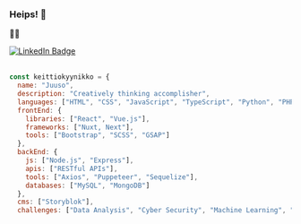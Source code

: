 ### Heips! 👋

:technologist: 

<a href="https://www.linkedin.com/in/juuso-karvinen-601074186/">
    <img src="https://img.shields.io/badge/LinkedIn-blue?style=for-the-badge&logo=linkedin&logoColor=white" alt="LinkedIn Badge"/>
  </a>
<br><br>

```Javascript
const keittiokyynikko = {
  name: "Juuso",
  description: "Creatively thinking accomplisher",
  languages: ["HTML", "CSS", "JavaScript", "TypeScript", "Python", "PHP", "C#"],
  frontEnd: {
    libraries: ["React", "Vue.js"],
    frameworks: ["Nuxt, Next"],
    tools: ["Bootstrap", "SCSS", "GSAP"]
  },
  backEnd: {
    js: ["Node.js", "Express"],
    apis: ["RESTful APIs"],
    tools: ["Axios", "Puppeteer", "Sequelize"],
    databases: ["MySQL", "MongoDB"]
  },
  cms: ["Storyblok"],
  challenges: ["Data Analysis", "Cyber Security", "Machine Learning", "Ethical Hacking"]

```
<!--
**Keittiokyynikko/Keittiokyynikko** is a ✨ _special_ ✨ repository because its `README.md` (this file) appears on your GitHub profile.

Here are some ideas to get you started:

- 🔭 I’m currently working on ...
- 🌱 I’m currently learning ...
- 👯 I’m looking to collaborate on ...
- 🤔 I’m looking for help with ...
- 💬 Ask me about ...
- 📫 How to reach me: ...
- 😄 Pronouns: ...
- ⚡ Fun fact: ...
-->
